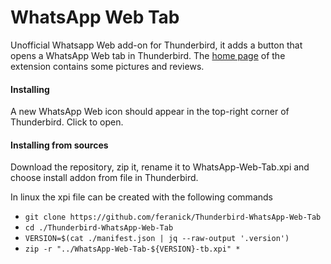 # WhatsApp Web Tab
Unofficial Whatsapp Web add-on for Thunderbird, it adds a button that opens a WhatsApp Web tab in Thunderbird.
The [home page](https://addons.mozilla.org/thunderbird/addon/thunderwhatsappweb/) of the extension contains some pictures and reviews.

#### Installing 
A new WhatsApp Web icon should appear in the top-right corner of Thunderbird. Click to open.

#### Installing from sources
Download the repository, zip it, rename it to WhatsApp-Web-Tab.xpi and choose install addon from file in Thunderbird.

In linux the xpi file can be created with the following commands
* `git clone https://github.com/feranick/Thunderbird-WhatsApp-Web-Tab`
* `cd ./Thunderbird-WhatsApp-Web-Tab`
* `VERSION=$(cat ./manifest.json | jq --raw-output '.version')`
* `zip -r "../WhatsApp-Web-Tab-${VERSION}-tb.xpi" *`
